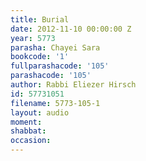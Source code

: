 ```yaml
---
title: Burial
date: 2012-11-10 00:00:00 Z
year: 5773
parasha: Chayei Sara
bookcode: '1'
fullparashacode: '105'
parashacode: '105'
author: Rabbi Eliezer Hirsch
id: 57731051
filename: 5773-105-1
layout: audio
moment: 
shabbat: 
occasion: 
---
```


